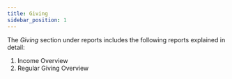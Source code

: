```yaml
---
title: Giving
sidebar_position: 1
---
```


The *Giving* section under reports includes the following reports explained in detail:

1. Income Overview
2. Regular Giving Overview